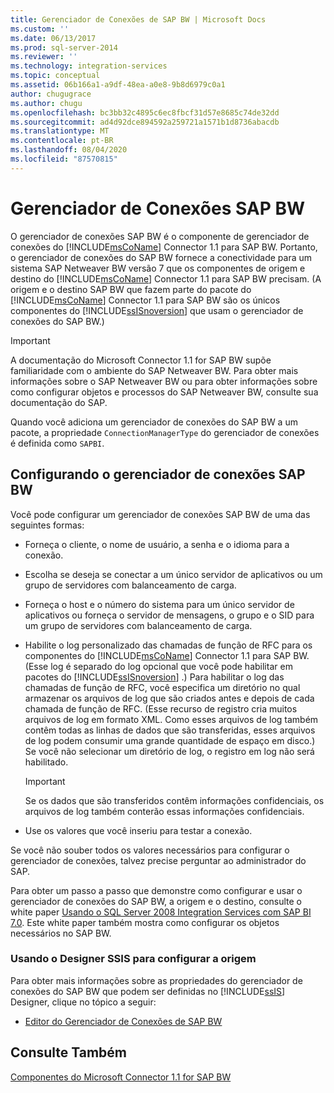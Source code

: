 ```yaml
---
title: Gerenciador de Conexões de SAP BW | Microsoft Docs
ms.custom: ''
ms.date: 06/13/2017
ms.prod: sql-server-2014
ms.reviewer: ''
ms.technology: integration-services
ms.topic: conceptual
ms.assetid: 06b166a1-a9df-48ea-a0e8-9b8d6979c0a1
author: chugugrace
ms.author: chugu
ms.openlocfilehash: bc3bb32c4895c6ec8fbcf31d57e8685c74de32dd
ms.sourcegitcommit: ad4d92dce894592a259721a1571b1d8736abacdb
ms.translationtype: MT
ms.contentlocale: pt-BR
ms.lasthandoff: 08/04/2020
ms.locfileid: "87570815"
---
```

# <a name="sap-bw-connection-manager"></a>Gerenciador de Conexões SAP BW
  O gerenciador de conexões SAP BW é o componente de gerenciador de conexões do [!INCLUDE[msCoName](../../includes/msconame-md.md)] Connector 1.1 para SAP BW. Portanto, o gerenciador de conexões do SAP BW fornece a conectividade para um sistema SAP Netweaver BW versão 7 que os componentes de origem e destino do [!INCLUDE[msCoName](../../includes/msconame-md.md)] Connector 1.1 para SAP BW precisam. (A origem e o destino SAP BW que fazem parte do pacote do [!INCLUDE[msCoName](../../includes/msconame-md.md)] Connector 1.1 para SAP BW são os únicos componentes do [!INCLUDE[ssISnoversion](../../includes/ssisnoversion-md.md)] que usam o gerenciador de conexões do SAP BW.)  
  
> [!IMPORTANT]  
>  A documentação do Microsoft Connector 1.1 for SAP BW supõe familiaridade com o ambiente do SAP Netweaver BW. Para obter mais informações sobre o SAP Netweaver BW ou para obter informações sobre como configurar objetos e processos do SAP Netweaver BW, consulte sua documentação do SAP.  
  
 Quando você adiciona um gerenciador de conexões do SAP BW a um pacote, a propriedade `ConnectionManagerType` do gerenciador de conexões é definida como `SAPBI`.  
  
## <a name="configuring-the-sap-bw-connection-manager"></a>Configurando o gerenciador de conexões SAP BW  
 Você pode configurar um gerenciador de conexões SAP BW de uma das seguintes formas:  
  
-   Forneça o cliente, o nome de usuário, a senha e o idioma para a conexão.  
  
-   Escolha se deseja se conectar a um único servidor de aplicativos ou um grupo de servidores com balanceamento de carga.  
  
-   Forneça o host e o número do sistema para um único servidor de aplicativos ou forneça o servidor de mensagens, o grupo e o SID para um grupo de servidores com balanceamento de carga.  
  
-   Habilite o log personalizado das chamadas de função de RFC para os componentes do [!INCLUDE[msCoName](../../includes/msconame-md.md)] Connector 1.1 para SAP BW. (Esse log é separado do log opcional que você pode habilitar em pacotes do [!INCLUDE[ssISnoversion](../../includes/ssisnoversion-md.md)] .) Para habilitar o log das chamadas de função de RFC, você especifica um diretório no qual armazenar os arquivos de log que são criados antes e depois de cada chamada de função de RFC. (Esse recurso de registro cria muitos arquivos de log em formato XML. Como esses arquivos de log também contêm todas as linhas de dados que são transferidas, esses arquivos de log podem consumir uma grande quantidade de espaço em disco.) Se você não selecionar um diretório de log, o registro em log não será habilitado.  
  
    > [!IMPORTANT]  
    >  Se os dados que são transferidos contêm informações confidenciais, os arquivos de log também conterão essas informações confidenciais.  
  
-   Use os valores que você inseriu para testar a conexão.  
  
 Se você não souber todos os valores necessários para configurar o gerenciador de conexões, talvez precise perguntar ao administrador do SAP.  
  
 Para obter um passo a passo que demonstre como configurar e usar o gerenciador de conexões do SAP BW, a origem e o destino, consulte o white paper [Usando o SQL Server 2008 Integration Services com SAP BI 7.0](https://go.microsoft.com/fwlink/?LinkID=137090). Este white paper também mostra como configurar os objetos necessários no SAP BW.  
  
### <a name="using-the-ssis-designer-to-configure-the-source"></a>Usando o Designer SSIS para configurar a origem  
 Para obter mais informações sobre as propriedades do gerenciador de conexões do SAP BW que podem ser definidas no [!INCLUDE[ssIS](../../includes/ssis-md.md)] Designer, clique no tópico a seguir:  
  
-   [Editor do Gerenciador de Conexões de SAP BW](../sap-bw-connection-manager-editor.md)  
  
## <a name="see-also"></a>Consulte Também  
 [Componentes do Microsoft Connector 1.1 for SAP BW](../microsoft-connector-for-sap-bw-components.md)  
  
  
